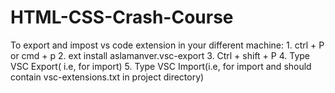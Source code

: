 # HTML-CSS-Crash-Course
To export and impost vs code extension in your different machine:
    1. ctrl + P or cmd + p
    2. ext install aslamanver.vsc-export
    3. Ctrl + shift + P
    4. Type VSC Export( i.e, for import)
    5. Type VSC Import(i.e, for import and should contain vsc-extensions.txt in project directory)
